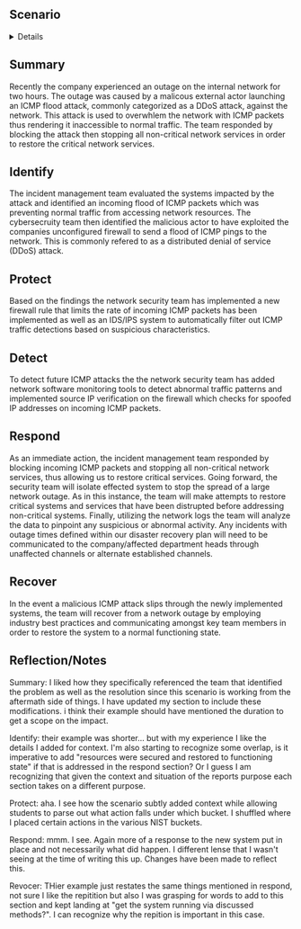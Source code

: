 
## Scenario
<details>
You are a cybersecurity analyst working for a multimedia company that offers web design services, graphic design, and social media marketing solutions to small businesses. Your organization recently experienced a DDoS attack, which compromised the internal network for two hours until it was resolved.

During the attack, your organization’s network services suddenly stopped responding due to an incoming flood of ICMP packets. Normal internal network traffic could not access any network resources. The incident management team responded by blocking incoming ICMP packets, stopping all non-critical network services offline, and restoring critical network services. 

The company’s cybersecurity team then investigated the security event. They found that a malicious actor had sent a flood of ICMP pings into the company’s network through an unconfigured firewall. This vulnerability allowed the malicious attacker to overwhelm the company’s network through a distributed denial of service (DDoS) attack. 

To address this security event, the network security team implemented: 

A new firewall rule to limit the rate of incoming ICMP packets

Source IP address verification on the firewall to check for spoofed IP addresses on incoming ICMP packets

Network monitoring software to detect abnormal traffic patterns

An IDS/IPS system to filter out some ICMP traffic based on suspicious characteristics

As a cybersecurity analyst, you are tasked with using this security event to create a plan to improve your company’s network security, following the National Institute of Standards and Technology (NIST) Cybersecurity Framework (CSF). You will use the CSF to help you navigate through the different steps of analyzing this cybersecurity incident and integrate your analysis into a general security strategy.
</details>

## Summary 
Recently the company experienced an outage on the internal network for two hours. The outage was caused by a malicous external actor launching an ICMP flood attack, commonly categorized as a DDoS attack, against the network. This attack is used to overwhlem the network with ICMP packets thus rendering it inaccessible to normal traffic. The team responded by blocking the attack then stopping all non-critical network services in order to restore the critical network services.  

## Identify
The incident management team evaluated the systems impacted by the attack and identified an incoming flood of ICMP packets which was preventing normal traffic from accessing network resources. The cybersecruity team then identified the malicious actor to have exploited the companies unconfigured firewall to send a flood of ICMP pings to the network. This is commonly refered to as a distributed denial of service (DDoS) attack.

## Protect
 Based on the findings the network security team has implemented a new firewall rule that limits the rate of incoming ICMP packets has been implemented as well as an IDS/IPS system to automatically filter out ICMP traffic detections based on suspicious characteristics.

## Detect
To detect future ICMP attacks the the network security team has added network software monitoring tools to detect abnormal traffic patterns and implemented source IP verification on the firewall which checks for spoofed IP addresses on incoming ICMP packets. 

## Respond 
As an immediate action, the incident management team responded by blocking incoming ICMP packets and stopping all non-critical network services, thus allowing us to restore critical services. Going forward, the security team will isolate effected system to stop the spread of a large network outage. As in this instance, the team will make attempts to restore critical systems and services that have been distrupted before addressing non-critical systems. Finally, utilizing the network logs the team will analyze the data to pinpoint any suspicious or abnormal activity. Any incidents with outage times defined within our disaster recovery plan will need to be communicated to the company/affected department heads through unaffected channels or alternate established channels. 

## Recover
In the event a malicious ICMP attack slips through the newly implemented systems, the team will recover from a network outage by employing industry best practices and communicating amongst key team members in order to restore the system to a normal functioning state. 


## Reflection/Notes
Summary: I liked how they specifically referenced the team that identified the problem as well as the resolution since this scenario is working from the aftermath side of things. I have updated my section to include these modifications. i think their example should have mentioned the duration to get a scope on the impact. 

Identify: their example was shorter... but with my experience I like the details I added for context. I'm also starting to recognize some overlap, is it imperative to add "resources were secured and restored to functioning state" if that is addressed in the respond section? Or I guess I am recognizing that given the context and situation of the reports purpose each section takes on a different purpose. 

Protect: aha. I see how the scenario subtly added context while allowing students to parse out what action falls under which bucket. I shuffled where I placed certain actions in the various NIST buckets. 

Respond: mmm. I see. Again more of a response to the new system put in place and not necessarily what did happen. I different lense that I wasn't seeing at the time of writing this up. Changes have been made to reflect this. 

Revocer: THier example just restates the same things mentioned in respond, not sure I like the repitition but also I was grasping for words to add to this section and kept landing at "get the system running via discussed methods?". I can recognize why the repition is important in this case. 
